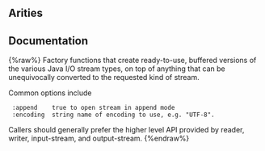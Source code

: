 ## Arities


## Documentation
{%raw%}
Factory functions that create ready-to-use, buffered versions of
   the various Java I/O stream types, on top of anything that can
   be unequivocally converted to the requested kind of stream.

   Common options include
   
     :append    true to open stream in append mode
     :encoding  string name of encoding to use, e.g. "UTF-8".

   Callers should generally prefer the higher level API provided by
   reader, writer, input-stream, and output-stream.
{%endraw%}
